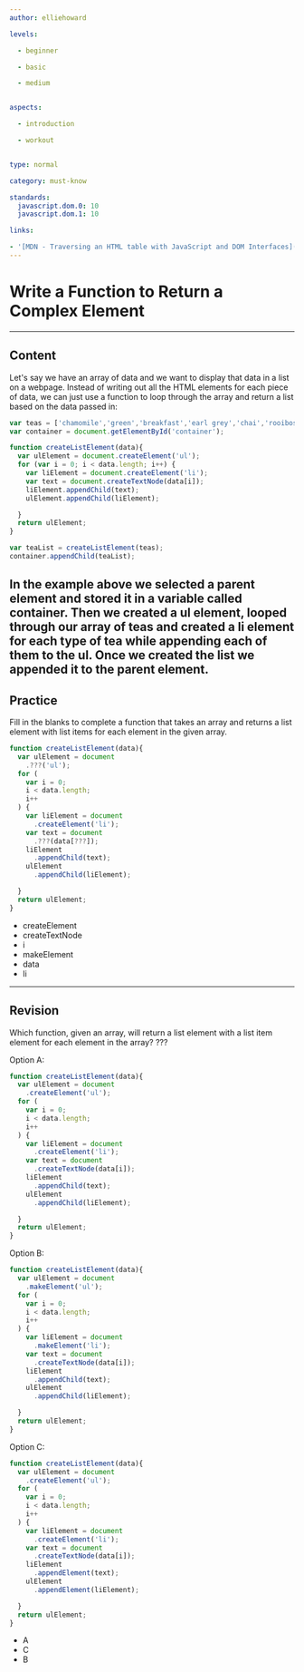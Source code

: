 ```yaml
---
author: elliehoward

levels:

  - beginner

  - basic

  - medium


aspects:

  - introduction

  - workout


type: normal

category: must-know

standards:
  javascript.dom.0: 10
  javascript.dom.1: 10

links:

- '[MDN - Traversing an HTML table with JavaScript and DOM Interfaces](https://developer.mozilla.org/en-US/docs/Web/API/Document_Object_Model/Traversing_an_HTML_table_with_JavaScript_and_DOM_Interfaces)'
---
```

# Write a Function to Return a Complex Element
---
## Content


Let's say we have an array of data and we want to display that data in a list on a webpage.
Instead of writing out all the HTML elements for each piece of data, we can just use a function to loop through the array and return a list based on the data passed in:

```javascript
var teas = ['chamomile','green','breakfast','earl grey','chai','rooibos','ginger'];
var container = document.getElementById('container');

function createListElement(data){
  var ulElement = document.createElement('ul');
  for (var i = 0; i < data.length; i++) {
    var liElement = document.createElement('li');
    var text = document.createTextNode(data[i]);
    liElement.appendChild(text);
    ulElement.appendChild(liElement);

  }  
  return ulElement;
}

var teaList = createListElement(teas);
container.appendChild(teaList);

```
In the example above we selected a parent element and stored it in a variable called container. Then we created a ul element, looped through our array of teas and created a li element for each type of tea while appending each of them to the ul. Once we created the list we appended it to the parent element.
---
## Practice

Fill in the blanks to complete a function that takes an array and returns a list element with list items for each element in the given array.

```javascript
function createListElement(data){
  var ulElement = document
    .???('ul');
  for (
    var i = 0;
    i < data.length;
    i++
  ) {
    var liElement = document
      .createElement('li');
    var text = document
      .???(data[???]);
    liElement
      .appendChild(text);
    ulElement
      .appendChild(liElement);

  }  
  return ulElement;
}
```

* createElement
* createTextNode
* i
* makeElement
* data
* li

---
## Revision

Which function, given an array, will return a list element with a list item element for each element in the array?
???

Option A:
```javascript
function createListElement(data){
  var ulElement = document
    .createElement('ul');
  for (
    var i = 0;
    i < data.length;
    i++
  ) {
    var liElement = document
      .createElement('li');
    var text = document
      .createTextNode(data[i]);
    liElement
      .appendChild(text);
    ulElement
      .appendChild(liElement);

  }  
  return ulElement;
}
```
Option B:
```javascript
function createListElement(data){
  var ulElement = document
    .makeElement('ul');
  for (
    var i = 0;
    i < data.length;
    i++
  ) {
    var liElement = document
      .makeElement('li');
    var text = document
      .createTextNode(data[i]);
    liElement
      .appendChild(text);
    ulElement
      .appendChild(liElement);

  }  
  return ulElement;
}
```
Option C:
```javascript
function createListElement(data){
  var ulElement = document
    .createElement('ul');
  for (
    var i = 0;
    i < data.length;
    i++
  ) {
    var liElement = document
      .createElement('li');
    var text = document
      .createTextNode(data[i]);
    liElement
      .appendElement(text);
    ulElement
      .appendElement(liElement);

  }  
  return ulElement;
}
```

* A
* C
* B
